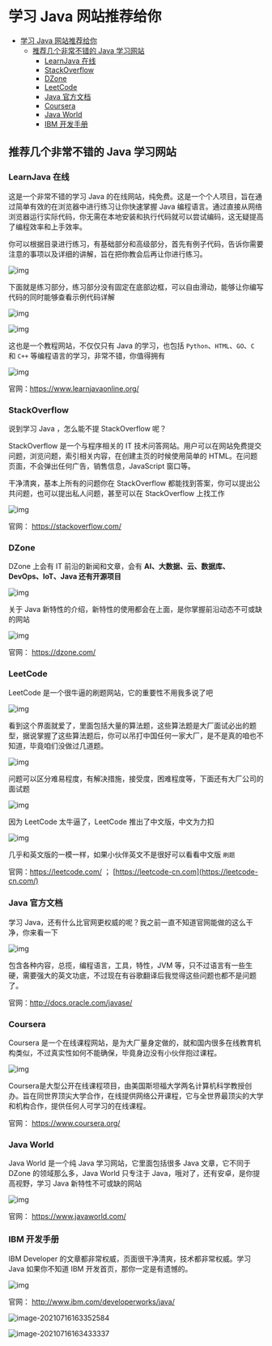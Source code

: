 # 学习 Java 网站推荐给你

* [学习 Java 网站推荐给你](#学习-java-网站推荐给你)
   * [推荐几个非常不错的 Java 学习网站](#推荐几个非常不错的-java-学习网站)
      * [LearnJava 在线](#learnjava-在线)
      * [StackOverflow](#stackoverflow)
      * [DZone](#dzone)
      * [LeetCode](#leetcode)
      * [Java 官方文档](#java-官方文档)
      * [Coursera](#coursera)
      * [Java World](#java-world)
      * [IBM 开发手册](#ibm-开发手册)

## 推荐几个非常不错的 Java 学习网站

### LearnJava 在线

这是一个非常不错的学习 Java 的在线网站，纯免费。这是一个个人项目，旨在通过简单有效的在浏览器中进行练习让你快速掌握 Java 编程语言。通过直接从网络浏览器运行实际代码，你无需在本地安装和执行代码就可以尝试编码，这无疑提高了编程效率和上手效率。

你可以根据目录进行练习，有基础部分和高级部分，首先有例子代码，告诉你需要注意的事项以及详细的讲解，旨在把你教会后再让你进行练习。

![img](https://img2020.cnblogs.com/blog/1515111/202007/1515111-20200705144528096-449677033.png)

下面就是练习部分，练习部分没有固定在底部边框，可以自由滑动，能够让你编写代码的同时能够查看示例代码详解

![img](https://img2020.cnblogs.com/blog/1515111/202007/1515111-20200705144553301-1382951037.png)

![img](https://img2020.cnblogs.com/blog/1515111/202007/1515111-20200705144608886-1158488442.png)

这也是一个教程网站，不仅仅只有 Java 的学习，也包括 `Python`、`HTML`、`GO`、`C` 和 `C++` 等编程语言的学习，非常不错，你值得拥有

![img](https://img2020.cnblogs.com/blog/1515111/202007/1515111-20200705144829686-1802508295.png)

官网：https://www.learnjavaonline.org/

### StackOverflow

说到学习 Java ，怎么能不提 StackOverflow 呢？

StackOverflow 是一个与程序相关的 IT 技术问答网站。用户可以在网站免费提交问题，浏览问题，索引相关内容，在创建主页的时候使用简单的 HTML。在问题页面，不会弹出任何广告，销售信息，JavaScript 窗口等。

干净清爽，基本上所有的问题你在 StackOverflow 都能找到答案，你可以提出公共问题，也可以提出私人问题，甚至可以在 StackOverflow 上找工作

![img](https://img2020.cnblogs.com/blog/1515111/202007/1515111-20200705144851385-2070611726.png)

官网： https://stackoverflow.com/

### DZone

DZone 上会有 IT 前沿的新闻和文章，会有 **AI、大数据、云、数据库、DevOps、IoT、Java 还有开源项目**

![img](https://img2020.cnblogs.com/blog/1515111/202007/1515111-20200705144914016-124772003.png)

关于 Java 新特性的介绍，新特性的使用都会在上面，是你掌握前沿动态不可或缺的网站

![img](https://img2020.cnblogs.com/blog/1515111/202007/1515111-20200705144929616-1090614180.png)

官网： https://dzone.com/

### LeetCode

LeetCode 是一个很牛逼的刷题网站，它的重要性不用我多说了吧

![img](https://img2020.cnblogs.com/blog/1515111/202007/1515111-20200705144940111-417187800.png)

看到这个界面就爱了，里面包括大量的算法题，这些算法题是大厂面试必出的题型，据说掌握了这些算法题后，你可以吊打中国任何一家大厂，是不是真的咱也不知道，毕竟咱们没做过几道题。

![img](https://img2020.cnblogs.com/blog/1515111/202007/1515111-20200705144955966-414909150.png)

问题可以区分难易程度，有解决措施，接受度，困难程度等，下面还有大厂公司的面试题

![img](https://img2020.cnblogs.com/blog/1515111/202007/1515111-20200705145010056-1715329382.png)

因为 LeetCode 太牛逼了，LeetCode 推出了中文版，中文为力扣

![img](https://img2020.cnblogs.com/blog/1515111/202007/1515111-20200705145034836-2020202154.png)

几乎和英文版的一模一样，如果小伙伴英文不是很好可以看看中文版 `刷题`

官网：https://leetcode.com/ ； [https://leetcode-cn.com](https://leetcode-cn.com/)

### Java 官方文档

学习 Java，还有什么比官网更权威的呢？我之前一直不知道官网能做的这么干净，你来看一下

![img](https://img2020.cnblogs.com/blog/1515111/202007/1515111-20200705145042166-1203842961.png)

包含各种内容，总揽，编程语言，工具，特性，JVM 等，只不过语言有一些生硬，需要强大的英文功底，不过现在有谷歌翻译后我觉得这些问题也都不是问题了。

官网：http://docs.oracle.com/javase/

### Coursera

Coursera 是一个在线课程网站，是为大厂量身定做的，就和国内很多在线教育机构类似，不过真实性如何不能确保，毕竟身边没有小伙伴抱过课程。

![img](https://img2020.cnblogs.com/blog/1515111/202007/1515111-20200705145100156-652242254.png)

Coursera是大型公开在线课程项目，由美国斯坦福大学两名计算机科学教授创办。旨在同世界顶尖大学合作，在线提供网络公开课程，它与全世界最顶尖的大学和机构合作，提供任何人可学习的在线课程。

官网： https://www.coursera.org/

### Java World

Java World 是一个纯 Java 学习网站，它里面包括很多 Java 文章，它不同于 DZone 的领域那么多，Java World 只专注于 Java，哦对了，还有安卓，是你提高视野，学习 Java 新特性不可或缺的网站

![img](https://img2020.cnblogs.com/blog/1515111/202007/1515111-20200705145109036-1523454919.png)

官网： https://www.javaworld.com/

### IBM 开发手册

IBM Developer 的文章都非常权威，页面很干净清爽，技术都非常权威。学习 Java 如果你不知道 IBM 开发首页，那你一定是有遗憾的。

![img](https://img2020.cnblogs.com/blog/1515111/202007/1515111-20200705145124596-1312863284.png)

官网： http://www.ibm.com/developerworks/java/

![image-20210716163352584](https://tva1.sinaimg.cn/large/008i3skNly1gsivkbczxoj31l20t8al5.jpg)

![image-20210716163433337](https://tva1.sinaimg.cn/large/008i3skNly1gsivl4khz9j31d60h8mze.jpg)

